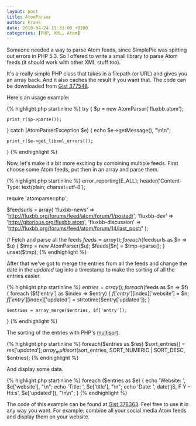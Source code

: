```yaml
---
layout: post
title: AtomParser
author: Frank
date: 2010-04-24 15:33:00 +0200
categories: [PHP, XML, Atom]
---
```


Someone needed a way to parse Atom feeds, since SimplePie was spitting out
errors in PHP 5.3. So I offered to write a small library to parse Atom feeds
(it should work with other XML stuff too).

It's a really simple PHP class that takes in a filepath (or URL) and gives you
an array back. And it also caches the result if you want that. The code can be
downloaded from [Gist 377548][1].

Here's an usage example:

{% highlight php startinline %}
try
{
    $p = new AtomParser('fluxbb.atom');

    print_r($p->parse());
}
catch (AtomParserException $e)
{
    echo $e->getMessage(), "\n\n";

    print_r($e->get_libxml_errors());
}
{% endhighlight %}

Now, let's make it a bit more exciting by combining multiple feeds. First choose
some Atom feeds, put then in an array and parse them.

{% highlight php startinline %}
error_reporting(E_ALL);
header('Content-Type: text/plain; charset=utf-8');

require 'atomparser.php';

$feedsurls = array(
    'fluxbb-news' => 'http://fluxbb.org/forums/feed/atom/forum/1/posted/',
    'fluxbb-dev' => 'http://gitorious.org/fluxbb.atom',
    'fluxbb-discussion' => 'http://fluxbb.org/forums/feed/atom/forum/14/last_post/'
    );

// Fetch and parse all the feeds
$feeds = array();
foreach($feedsurls as $n => $u)
{
    $tmp = new AtomParser($u);
    $feeds[$n] = $tmp->parse();
}
unset($tmp);
{% endhighlight %}

After that we've got to merge the entries from all the feeds and change the
date in the *updated* tag into a timestamp to make the sorting of all the
entries easier.

{% highlight php startinline %}
$entries = array();
foreach ($feeds as $n => $f)
{
    foreach ($f['entry'] as $index => $entry)
    {
        $f['entry'][$index]['website'] = $n;
        $f['entry'][$index]['updated'] = strtotime($entry['updated']);
    }

    $entries = array_merge($entries, $f['entry']);
}
{% endhighlight %}

The sorting of the entries with PHP's [multisort][3].

{% highlight php startinline %}
foreach($entries as $res) $sort_entries[] = $res['updated'];
array_multisort($sort_entries, SORT_NUMERIC | SORT_DESC, $entries);
{% endhighlight %}

And display some data.

{% highlight php startinline %}
foreach ($entries as $e)
{
    echo 'Website: ', $e['website'], "\n";
    echo 'Title: ', $e['title'], "\n";
    echo 'Date: ', date('jS, F Y - H:i:s', $e['updated']), "\n\n";
}
{% endhighlight %}

The code of this example can be found at [Gist 378363][2]. Feel free to use it
in any way you want. For example: combine all your social media Atom feeds and
display them on your website.


 [1]: http://gist.github.com/377548
 [2]: http://gist.github.com/378363
 [3]: http://php.net/manual/en/function.array-multisort.php
